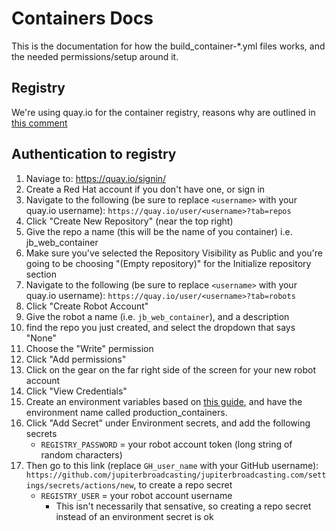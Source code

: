 # Containers Docs

This is the documentation for how the build_container-*.yml files works, and the needed permissions/setup around it.

## Registry

We're using quay.io for the container registry, reasons why are outlined in [this comment](https://github.com/JupiterBroadcasting/jupiterbroadcasting.com/issues/244#issuecomment-1213146790)

## Authentication to registry

1. Naviage to: <https://quay.io/signin/>
2. Create a Red Hat account if you don't have one, or sign in
3. Navigate to the following (be sure to replace `<username>` with your quay.io username): `https://quay.io/user/<username>?tab=repos`
4. Click "Create New Repository" (near the top right)
5. Give the repo a name (this will be the name of you container) i.e. jb_web_container
6. Make sure you've selected the Repository Visibility as Public and you're going to be choosing "(Empty repository)" for the Initialize repository section
7. Navigate to the following (be sure to replace `<username>` with your quay.io username): `https://quay.io/user/<username>?tab=robots`
8. Click "Create Robot Account"
9. Give the robot a name (i.e. `jb_web_container`), and a description
10. find the repo you just created, and select the dropdown that says "None"
11. Choose the "Write" permission
12. Click "Add permissions"
13. Click on the gear on the far right side of the screen for your new robot account
14. Click "View Credentials"
15. Create an environment variables based on [this guide](https://blog.elreydetoda.site/github-action-security/), and have the environment name called production_containers.
16. Click "Add Secret" under Environment secrets, and add the following secrets
    * `REGISTRY_PASSWORD` = your robot account token (long string of random characters)
17. Then go to this link (replace `GH_user_name` with your GitHub username): `https://github.com/jupiterbroadcasting/jupiterbroadcasting.com/settings/secrets/actions/new`, to create a repo secret
    * `REGISTRY_USER` = your robot account username
      * This isn't necessarily that sensative, so creating a repo secret instead of an environment secret is ok
